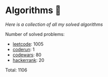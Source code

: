 # Algorithms 🏯

_Here is a collection of all my solved algorithms_

Number of solved problems:
- [leetcode](https://leetcode.com): 1005
- [coderun](https://coderun.yandex.ru/): 1
- [codewars](https://www.codewars.com): 80
- [hackerrank](https://www.hackerrank.com): 20

Total: 1106

